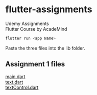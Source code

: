 # flutter-assignments
Udemy Assignments   
Flutter Course by AcadeMind  
```dart
flutter run <app Name>
  ```
  Paste the three files into the lib folder.
  
  ## Assignment 1 files
  
 [main.dart](https://github.com/rohithvishaal/flutter-assignments/blob/master/main.dart)  
 [text.dart](https://github.com/rohithvishaal/flutter-assignments/blob/master/text.dart)  
 [textControl.dart](https://github.com/rohithvishaal/flutter-assignments/blob/master/textControl.dart)

